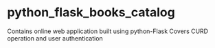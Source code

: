 # python_flask_books_catalog
Contains online web application built using python-Flask
Covers CURD operation and user authentication
